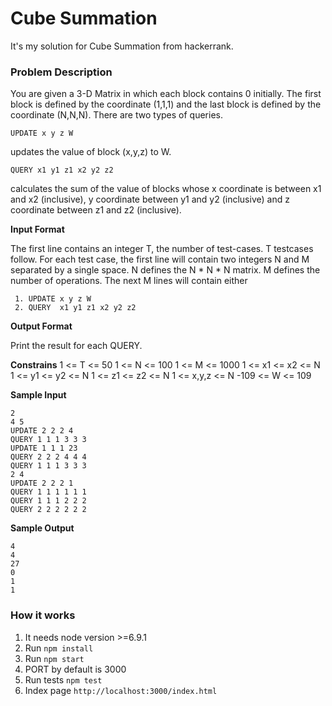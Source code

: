 Cube Summation
===

It's my solution for Cube Summation from hackerrank.

### Problem Description

You are given a 3-D Matrix in which each block contains 0 initially. The first block is defined by the coordinate (1,1,1) and the last block is defined by the coordinate (N,N,N). There are two types of queries.

```
UPDATE x y z W
```
updates the value of block (x,y,z) to W.

```
QUERY x1 y1 z1 x2 y2 z2
```

calculates the sum of the value of blocks whose x coordinate is between x1 and x2 (inclusive), y coordinate between y1 and y2 (inclusive) and z coordinate between z1 and z2 (inclusive).

__Input Format__

The first line contains an integer T, the number of test-cases. T testcases follow.
For each test case, the first line will contain two integers N and M separated by a single space.
N defines the N * N * N matrix.
M defines the number of operations.
The next M lines will contain either

```
 1. UPDATE x y z W
 2. QUERY  x1 y1 z1 x2 y2 z2
```

__Output Format__

Print the result for each QUERY.

__Constrains__
1 <= T <= 50
1 <= N <= 100
1 <= M <= 1000
1 <= x1 <= x2 <= N
1 <= y1 <= y2 <= N
1 <= z1 <= z2 <= N
1 <= x,y,z <= N
-109 <= W <= 109

__Sample Input__
```
2
4 5
UPDATE 2 2 2 4
QUERY 1 1 1 3 3 3
UPDATE 1 1 1 23
QUERY 2 2 2 4 4 4
QUERY 1 1 1 3 3 3
2 4
UPDATE 2 2 2 1
QUERY 1 1 1 1 1 1
QUERY 1 1 1 2 2 2
QUERY 2 2 2 2 2 2
```
__Sample Output__
```
4
4
27
0
1
1
```
### How it works

1. It needs node version >=6.9.1
2. Run ```npm install```
3. Run ```npm start```
4. PORT by default is 3000
5. Run tests ```npm test```
6. Index page ```http://localhost:3000/index.html```